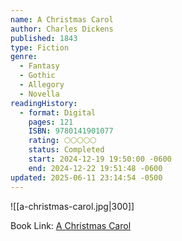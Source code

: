 ```yaml
---
name: A Christmas Carol
author: Charles Dickens
published: 1843
type: Fiction
genre:
  - Fantasy
  - Gothic
  - Allegory
  - Novella
readingHistory:
  - format: Digital
    pages: 121
    ISBN: 9780141901077
    rating: 🌕🌕🌕🌕🌕
    status: Completed
    start: 2024-12-19 19:50:00 -0600
    end: 2024-12-22 19:51:48 -0600
updated: 2025-06-11 23:14:54 -0500
---
```


![[a-christmas-carol.jpg|300]]

Book Link: [A Christmas Carol](https://www.goodreads.com/book/show/5326.A_Christmas_Carol)
